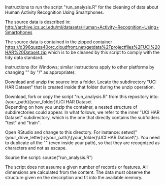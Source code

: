 Instructions to run the script "run_analysis.R" for the cleaning of data about Human Activity Recognition Using Smartphones.

The source data is described in:
http://archive.ics.uci.edu/ml/datasets/Human+Activity+Recognition+Using+Smartphones

The source data is contained in the zipped container
https://d396qusza40orc.cloudfront.net/getdata%2Fprojectfiles%2FUCI%20HAR%20Dataset.zip
which is to be cleaned by this script to comply with the tidy data standard.

Instructions (for Windows; similar instructions apply to other platforms by changing "\" by "/" as appropriate):

Download and unzip the source into a folder. Locate the subdirectory "UCI HAR Dataset" that is created inside that folder during the unzip operation.

Download, fork or copy the script "run_analysis.R" from this repository into:
{your_path}\{your_folder}\UCI HAR Dataset\
Depending on how you unzip the container, a nested structure of subdirectories could appear. In what follows, we refer to the inner "UCI HAR Dataset" subdirectory, which is the one that directly contains the subfolders "test" and "train".

Open RStudio and change to this directory. For instance: setwd("{your_drive_letter}:\\{your_path}\\{your_folder}\\UCI HAR Dataset\\").
You need to duplicate all the "\" (even inside your path), so that they are recognized as characters and not as escape.

Source the script:
source("run_analysis.R")

The script does not assume a given number of records or features. All dimensions are calculated from the content. The data must observe the structure given en the description and fit into the available memory.
